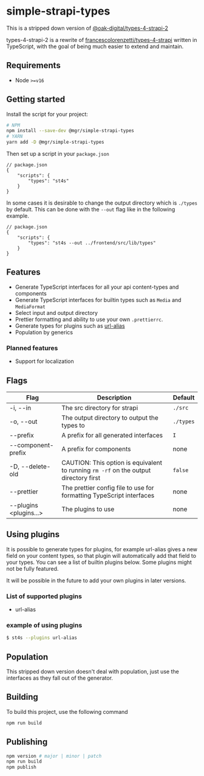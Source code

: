 # simple-strapi-types

This is a stripped down version of [@oak-digital/types-4-strapi-2](https://github.com/Oak-Digital/types-4-strapi-2)

types-4-strapi-2 is a rewrite of [francescolorenzetti/types-4-strapi](https://github.com/francescolorenzetti/types-4-strapi) written in TypeScript, with the goal of being much easier to extend and maintain.

## Requirements

* Node `>=v16`

## Getting started

Install the script for your project:

```bash
# NPM
npm install --save-dev @mgr/simple-strapi-types
# YARN
yarn add -D @mgr/simple-strapi-types
```

Then set up a script in your `package.json`

```jsonc
// package.json
{
    "scripts": {
        "types": "st4s"
    }
}
```

In some cases it is desirable to change the output directory which is `./types` by default.
This can be done with the `--out` flag like in the following example.

```jsonc
// package.json
{
    "scripts": {
        "types": "st4s --out ../frontend/src/lib/types"
    }
}
```

## Features

* Generate TypeScript interfaces for all your api content-types and components
* Generate TypeScript interfaces for builtin types such as `Media` and `MediaFormat`
* Select input and output directory
* Prettier formatting and ability to use your own `.prettierrc`.
* Generate types for plugins such as [url-alias](https://github.com/strapi-community/strapi-plugin-url-alias)
* Population by generics

### Planned features

* Support for localization

## Flags

| **Flag**                    | **Description**                                                                      | **Default** |
|-----------------------------|--------------------------------------------------------------------------------------|-------------|
| -i, --in <dir>              | The src directory for strapi                                                         | `./src`     |
| -o, --out <dir>             | The output directory to output the types to                                          | `./types`   |
| --prefix <prefix>           | A prefix for all generated interfaces                                                | `I`         |
| --component-prefix <prefix> | A prefix for components                                                              | none        |
| -D, --delete-old            | CAUTION: This option is equivalent to running `rm -rf` on the output directory first | `false`     |
| --prettier <file>           | The prettier config file to use for formatting TypeScript interfaces                 | none        |
| --plugins <plugins...>      | The plugins to use                                                                   | none        |

## Using plugins

It is possible to generate types for plugins, for example url-alias gives a new field on your content types, so that plugin will automatically add that field to your types.
You can see a list of builtin plugins below.
Some plugins might not be fully featured.

It will be possible in the future to add your own plugins in later versions.

### List of supported plugins

* url-alias

### example of using plugins

```bash
$ st4s --plugins url-alias
```

## Population
This stripped down version doesn't deal with population, just use the interfaces as they fall out of the generator.

## Building

To build this project, use the following command

```bash
npm run build
```

## Publishing

```bash
npm version # major | minor | patch
npm run build
npm publish
```
